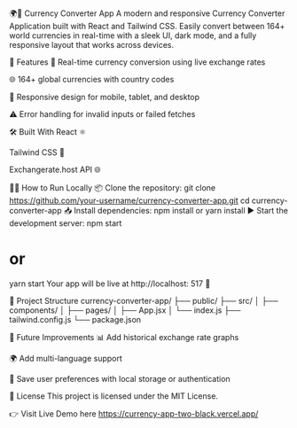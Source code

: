🌍💱 Currency Converter App
A modern and responsive Currency Converter Application built with React and Tailwind CSS. Easily convert between 164+ world currencies in real-time with a sleek UI, dark mode, and a fully responsive layout that works across devices.

🚀 Features
🔄 Real-time currency conversion using live exchange rates

🌐 164+ global currencies with country codes

📱 Responsive design for mobile, tablet, and desktop

⚠️ Error handling for invalid inputs or failed fetches

🛠️ Built With
React ⚛️

Tailwind CSS 💨

Exchangerate.host API 🌐

🧑‍💻 How to Run Locally
📦 Clone the repository:
git clone https://github.com/your-username/currency-converter-app.git
cd currency-converter-app
📥 Install dependencies:
npm install
 or
yarn install
▶️ Start the development server:
npm start
# or
yarn start
Your app will be live at http://localhost: 517 🚀

📁 Project Structure
currency-converter-app/
├── public/
├── src/
│   ├── components/
│   ├── pages/
│   ├── App.jsx
│   └── index.js
├── tailwind.config.js
└── package.json

📌 Future Improvements
📊 Add historical exchange rate graphs

🌍 Add multi-language support

🔐 Save user preferences with local storage or authentication

📃 License
This project is licensed under the MIT License.

👉 Visit Live Demo here https://currency-app-two-black.vercel.app/

